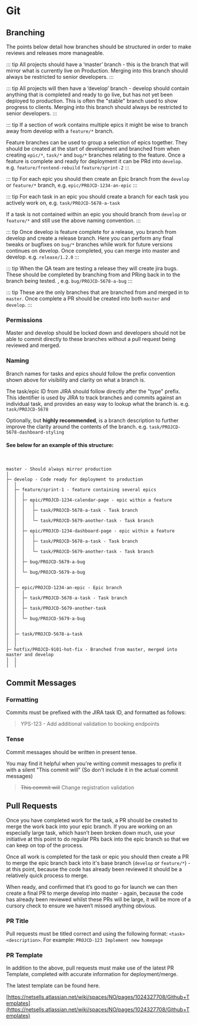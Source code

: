 # Git

## Branching

The points below detail how branches should be structured in order to make reviews and releases more manageable.

::: tip <badge text="master" type="tip" vertical="middle"/> <badge text="restricted" type="error" vertical="middle"/>
All projects should have a ‘master’ branch - this is the branch that will mirror what is currently live on Production. Merging into this branch should always be restricted to senior developers. 
:::

::: tip <badge text="develop" type="tip" vertical="middle"/> <badge text="restricted" type="error" vertical="middle"/>
All projects will then have a ‘develop’ branch - develop should contain anything that is completed and ready to go live, but has not yet been deployed to production. This is often the "stable" branch used to show progress to clients. Merging into this branch should always be restricted to senior developers.
:::

::: tip <badge text="feature/*" type="tip" vertical="middle"/> <badge text="web only" type="warning" vertical="middle"/>
If a section of work contains multiple epics it might be wise to branch away from develop with a `feature/*` branch. 

Feature branches can be used to group a selection of epics together. They should be created at the start of development and branched from when creating `epic/*`, `task/*` and `bug/*` branches relating to the feature. Once a feature is complete and ready for deployment it can be PRd into `develop`. e.g. `feature/frontend-rebuild` `feature/sprint-2` 
:::

::: tip <badge text="epic/*" type="tip" vertical="middle"/>
For each epic you should then create an Epic branch from the `develop` or `feature/*` branch, e.g. `epic/PROJCD-1234-an-epic`
:::

::: tip <badge text="task/*" type="tip" vertical="middle"/>
For each task in an epic you should create a branch for each task you actively work on, e.g. `task/PROJCD-5678-a-task` 

If a task is not contained within an epic you should branch from `develop` or `feature/*` and still use the above naming convention.
:::

::: tip <badge text="release/*" type="tip" vertical="middle"/> <badge text="mobile only" type="warning" vertical="middle"/>
Once develop is feature complete for a release, you branch from develop and create a release branch. Here you can perform any final tweaks or bugfixes on `bug/*` branches while work for future versions continues on develop. Once completed, you can merge into master and develop. e.g. `release/1.2.0`
:::

::: tip <badge text="bug/*" type="tip" vertical="middle"/>
When the QA team are testing a release they will create jira bugs. These should be completed by branching from and PRing back in to the branch being tested. , e.g. `bug/PROJCD-5678-a-bug` 
:::

::: tip <badge text="hotfix/*" type="tip" vertical="middle"/>
These are the only branches that are branched from and merged in to `master`. Once complete a PR should be created into both `master` and `develop`.
:::

### Permissions

Master and develop should be locked down and developers should not be able to commit directly to these branches without a pull request being reviewed and merged.

### Naming

Branch names for tasks and epics should follow the prefix convention shown above for visibility and clarity on what a branch is.

The task/epic ID from JIRA should follow directly after the "type" prefix. This identifier is used by JIRA to track branches and commits against an individual task, and provides an easy way to lookup what the branch is.
e.g. `task/PROJCD-5678`

Optionally, but **highly recommended**, is a branch description to further improve the clarity around the contents of the branch.
e.g. `task/PROJCD-5678-dashboard-styling`

#### See below for an example of this structure:
<br>
<spoiler>

```
master - Should always mirror production
│
├─ develop - Code ready for deployment to production
│  │  
│  ├─ feature/sprint-1 - feature containing several epics
│  │  │ 
│  │  ├─ epic/PROJCD-1234-calendar-page - epic within a feature
│  │  │   │ 
│  │  │   ├─ task/PROJCD-5678-a-task - Task branch
│  │  │   │ 
│  │  │   └─ task/PROJCD-5679-another-task - Task branch
│  │  │   
│  │  ├─ epic/PROJCD-1234-dashboard-page - epic within a feature
│  │  │   │ 
│  │  │   ├─ task/PROJCD-5678-a-task - Task branch
│  │  │   │ 
│  │  │   └─ task/PROJCD-5679-another-task - Task branch
│  │  │   
│  │  ├─ bug/PROJCD-5679-a-bug
│  │  │   
│  │  └─ bug/PROJCD-5679-a-bug
│  │  
│  │  
│  ├─ epic/PROJCD-1234-an-epic - Epic branch
│  │  │ 
│  │  ├─ task/PROJCD-5678-a-task - Task branch
│  │  │ 
│  │  ├─ task/PROJCD-5679-another-task
│  │  │ 
│  │  └─ bug/PROJCD-5679-a-bug
│  │ 
│  │ 
│  ├─ task/PROJCD-5678-a-task
│  │ 
│  │ 
├─ hotfix/PROJCD-9101-hot-fix - Branched from master, merged into master and develop
│  │ 
│  │ 
``` 

</spoiler>

## Commit Messages
### Formatting
Commits must be prefixed with the JIRA task ID, and formatted as follows:

>YPS-123 - Add additional validation to booking endpoints

### Tense
Commit messages should be written in present tense.

You may find it helpful when you're writing commit messages to prefix it with a silent "This commit will" (So don't include it in the actual commit messages)

>~~This commit will~~ Change registration validation

## Pull Requests

Once you have completed work for the task, a PR should be created to merge the work back into your epic branch. If you are working on an especially large task, which hasn’t been broken down much, use your initiative at this point to do regular PRs back into the epic branch so that we can keep on top of the process.

Once all work is completed for the task or epic you should then create a PR to merge the epic branch back into it's base branch (`develop` or `feature/*`) - at this point, because the code has already been reviewed it should be a relatively quick process to merge.

When ready, and confirmed that it’s good to go for launch we can then create a final PR to merge develop into master - again, because the code has already been reviewed whilst these PRs will be large, it will be more of a cursory check to ensure we haven’t missed anything obvious.

### PR Title
Pull requests must be titled correct and using the following format: `<task> <description>`. For example: `PROJCD-123 Implement new homepage`

### PR Template
In addition to the above, pull requests must make use of the latest PR Template, completed with accurate information for deployment/merge.

The latest template can be found here. 

[https://netsells.atlassian.net/wiki/spaces/NO/pages/1024327708/Github+Templates](https://netsells.atlassian.net/wiki/spaces/NO/pages/1024327708/Github+Templates)
